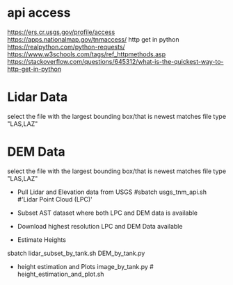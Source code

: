 # api access
https://ers.cr.usgs.gov/profile/access
https://apps.nationalmap.gov/tnmaccess/
http get in python
https://realpython.com/python-requests/
https://www.w3schools.com/tags/ref_httpmethods.asp
https://stackoverflow.com/questions/645312/what-is-the-quickest-way-to-http-get-in-python

# Lidar Data
select the file with the largest bounding box/that is newest
matches file type "LAS,LAZ"

# DEM Data
select the file with the largest bounding box/that is newest
matches file type "LAS,LAZ"

- Pull Lidar and Elevation data from USGS
#sbatch usgs_tnm_api.sh #'Lidar Point Cloud (LPC)'

- Subset AST dataset where both LPC and DEM data is available
- Download highest resolution LPC and DEM Data available 
- Estimate Heights

sbatch lidar_subset_by_tank.sh
DEM_by_tank.py

- height estimation and  Plots
image_by_tank.py #
height_estimation_and_plot.sh
